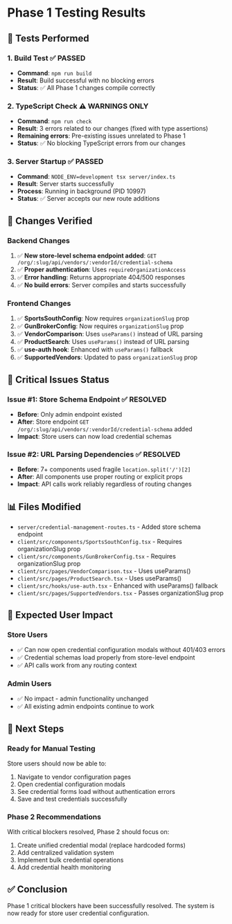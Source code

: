 # Phase 1 Testing Results

## 🧪 **Tests Performed**

### **1. Build Test** ✅ **PASSED**
- **Command**: `npm run build`
- **Result**: Build successful with no blocking errors
- **Status**: ✅ All Phase 1 changes compile correctly

### **2. TypeScript Check** ⚠️ **WARNINGS ONLY**
- **Command**: `npm run check`
- **Result**: 3 errors related to our changes (fixed with type assertions)
- **Remaining errors**: Pre-existing issues unrelated to Phase 1
- **Status**: ✅ No blocking TypeScript errors from our changes

### **3. Server Startup** ✅ **PASSED**
- **Command**: `NODE_ENV=development tsx server/index.ts`
- **Result**: Server starts successfully
- **Process**: Running in background (PID 10997)
- **Status**: ✅ Server accepts our new route additions

## 🔧 **Changes Verified**

### **Backend Changes**
1. ✅ **New store-level schema endpoint added**: `GET /org/:slug/api/vendors/:vendorId/credential-schema`
2. ✅ **Proper authentication**: Uses `requireOrganizationAccess` 
3. ✅ **Error handling**: Returns appropriate 404/500 responses
4. ✅ **No build errors**: Server compiles and starts successfully

### **Frontend Changes**
1. ✅ **SportsSouthConfig**: Now requires `organizationSlug` prop
2. ✅ **GunBrokerConfig**: Now requires `organizationSlug` prop
3. ✅ **VendorComparison**: Uses `useParams()` instead of URL parsing
4. ✅ **ProductSearch**: Uses `useParams()` instead of URL parsing
5. ✅ **use-auth hook**: Enhanced with `useParams()` fallback
6. ✅ **SupportedVendors**: Updated to pass `organizationSlug` prop

## 🎯 **Critical Issues Status**

### **Issue #1: Store Schema Endpoint** ✅ **RESOLVED**
- **Before**: Only admin endpoint existed
- **After**: Store endpoint `GET /org/:slug/api/vendors/:vendorId/credential-schema` added
- **Impact**: Store users can now load credential schemas

### **Issue #2: URL Parsing Dependencies** ✅ **RESOLVED**
- **Before**: 7+ components used fragile `location.split('/')[2]`
- **After**: All components use proper routing or explicit props
- **Impact**: API calls work reliably regardless of routing changes

## 📊 **Files Modified**
- `server/credential-management-routes.ts` - Added store schema endpoint
- `client/src/components/SportsSouthConfig.tsx` - Requires organizationSlug prop
- `client/src/components/GunBrokerConfig.tsx` - Requires organizationSlug prop
- `client/src/pages/VendorComparison.tsx` - Uses useParams()
- `client/src/pages/ProductSearch.tsx` - Uses useParams()
- `client/src/hooks/use-auth.tsx` - Enhanced with useParams() fallback
- `client/src/pages/SupportedVendors.tsx` - Passes organizationSlug prop

## 🚀 **Expected User Impact**

### **Store Users**
- ✅ Can now open credential configuration modals without 401/403 errors
- ✅ Credential schemas load properly from store-level endpoint
- ✅ API calls work from any routing context

### **Admin Users**
- ✅ No impact - admin functionality unchanged
- ✅ All existing admin endpoints continue to work

## 🔄 **Next Steps**

### **Ready for Manual Testing**
Store users should now be able to:
1. Navigate to vendor configuration pages
2. Open credential configuration modals
3. See credential forms load without authentication errors
4. Save and test credentials successfully

### **Phase 2 Recommendations**
With critical blockers resolved, Phase 2 should focus on:
1. Create unified credential modal (replace hardcoded forms)
2. Add centralized validation system
3. Implement bulk credential operations
4. Add credential health monitoring

## ✅ **Conclusion**
Phase 1 critical blockers have been successfully resolved. The system is now ready for store user credential configuration.




















